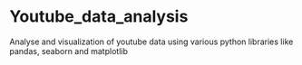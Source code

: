 # Youtube_data_analysis
Analyse and visualization of youtube data using various python libraries like pandas, seaborn and matplotlib

